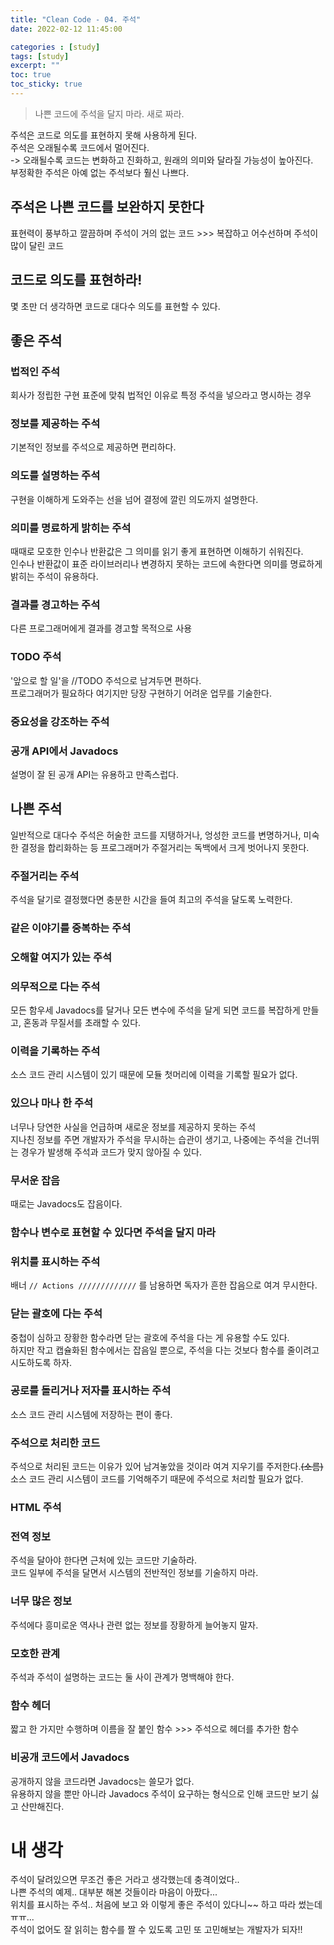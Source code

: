 ```yaml
---
title: "Clean Code - 04. 주석"
date: 2022-02-12 11:45:00

categories : [study]
tags: [study]
excerpt: ""
toc: true
toc_sticky: true
---
```


> 나쁜 코드에 주석을 달지 마라. 새로 짜라.

주석은 코드로 의도를 표현하지 못해 사용하게 된다.   
주석은 오래될수록 코드에서 멀어진다.   
-> 오래될수록 코드는 변화하고 진화하고, 원래의 의미와 달라질 가능성이 높아진다.   
부정확한 주석은 아예 없는 주석보다 훨신 나쁘다.   


## 주석은 나쁜 코드를 보완하지 못한다
표현력이 풍부하고 깔끔하며 주석이 거의 없는 코드 >>> 복잡하고 어수선하며 주석이 많이 달린 코드   


## 코드로 의도를 표현하라!
몇 초만 더 생각하면 코드로 대다수 의도를 표현할 수 있다.   


## 좋은 주석

### 법적인 주석
회사가 정립한 구현 표준에 맞춰 법적인 이유로 특정 주석을 넣으라고 명시하는 경우   

### 정보를 제공하는 주석
기본적인 정보를 주석으로 제공하면 편리하다.   

### 의도를 설명하는 주석
구현을 이해하게 도와주는 선을 넘어 결정에 깔린 의도까지 설명한다.   

### 의미를 명료하게 밝히는 주석
때때로 모호한 인수나 반환값은 그 의미를 읽기 좋게 표현하면 이해하기 쉬워진다.   
인수나 반환값이 표준 라이브러리나 변경하지 못하는 코드에 속한다면 의미를 명료하게 밝히는 주석이 유용하다.   

### 결과를 경고하는 주석
다른 프로그래머에게 결과를 경고할 목적으로 사용   

### TODO 주석
'앞으로 할 일'을 //TODO 주석으로 남겨두면 편하다.   
프로그래머가 필요하다 여기지만 당장 구현하기 어려운 업무를 기술한다.   

### 중요성을 강조하는 주석

### 공개 API에서 Javadocs
설명이 잘 된 공개 API는 유용하고 만족스럽다.   


## 나쁜 주석
일반적으로 대다수 주석은 허술한 코드를 지탱하거나, 엉성한 코드를 변명하거나, 미숙한 결정을 합리화하는 등 프로그래머가 주절거리는 독백에서 크게 벗어나지 못한다.   

### 주절거리는 주석
주석을 달기로 결정했다면 충분한 시간을 들여 최고의 주석을 달도록 노력한다.   

### 같은 이야기를 중복하는 주석

### 오해할 여지가 있는 주석

### 의무적으로 다는 주석
모든 함우세 Javadocs를 달거나 모든 변수에 주석을 달게 되면 코드를 복잡하게 만들고, 혼동과 무질서를 초래할 수 있다.   

### 이력을 기록하는 주석
소스 코드 관리 시스템이 있기 때문에 모듈 첫머리에 이력을 기록할 필요가 없다.   

### 있으나 마나 한 주석
너무나 당연한 사실을 언급하며 새로운 정보를 제공하지 못하는 주석   
지나친 정보를 주면 개발자가 주석을 무시하는 습관이 생기고, 나중에는 주석을 건너뛰는 경우가 발생해 주석과 코드가 맞지 않아질 수 있다.   

### 무서운 잡음
때로는 Javadocs도 잡음이다.   

### 함수나 변수로 표현할 수 있다면 주석을 달지 마라

### 위치를 표시하는 주석
배너 `// Actions /////////////` 를 남용하면 독자가 흔한 잡음으로 여겨 무시한다.   

### 닫는 괄호에 다는 주석
중첩이 심하고 장황한 함수라면 닫는 괄호에 주석을 다는 게 유용할 수도 있다.   
하지만 작고 캡슐화된 함수에서는 잡음일 뿐으로, 주석을 다는 것보다 함수를 줄이려고 시도하도록 하자.   

### 공로를 돌리거나 저자를 표시하는 주석
소스 코드 관리 시스템에 저장하는 편이 좋다.   

### 주석으로 처리한 코드
주석으로 처리된 코드는 이유가 있어 남겨놓았을 것이라 여겨 지우기를 주저한다.~~(소름)~~   
소스 코드 관리 시스템이 코드를 기억해주기 때문에 주석으로 처리할 필요가 없다.   

### HTML 주석

### 전역 정보
주석을 달아야 한다면 근처에 있는 코드만 기술하라.   
코드 일부에 주석을 달면서 시스템의 전반적인 정보를 기술하지 마라.   

### 너무 많은 정보
주석에다 흥미로운 역사나 관련 없는 정보를 장황하게 늘어놓지 말자.   

### 모호한 관계
주석과 주석이 설명하는 코드는 둘 사이 관계가 명백해야 한다.   

### 함수 헤더
짧고 한 가지만 수행하며 이름을 잘 붙인 함수 >>> 주석으로 헤더를 추가한 함수   

### 비공개 코드에서 Javadocs
공개하지 않을 코드라면 Javadocs는 쓸모가 없다.   
유용하지 않을 뿐만 아니라 Javadocs 주석이 요구하는 형식으로 인해 코드만 보기 싫고 산만해진다.   


# 내 생각
주석이 달려있으면 무조건 좋은 거라고 생각했는데 충격이었다..   
나쁜 주석의 예제.. 대부분 해본 것들이라 마음이 아팠다...   
위치를 표시하는 주석.. 처음에 보고 와 이렇게 좋은 주석이 있다니~~ 하고 따라 썼는데 ㅠㅠ...   
주석이 없어도 잘 읽히는 함수를 짤 수 있도록 고민 또 고민해보는 개발자가 되자!!   
